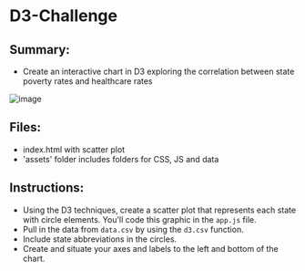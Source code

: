 # D3-Challenge

## Summary: 
* Create an interactive chart in D3 exploring the correlation between state poverty rates and healthcare rates

![image](https://user-images.githubusercontent.com/72557712/120235396-1f4b5880-c217-11eb-82cf-8046e0604fd0.png)

## Files:
* index.html with scatter plot
* 'assets' folder includes folders for CSS, JS and data

## Instructions:
* Using the D3 techniques, create a scatter plot that represents each state with circle elements. You'll code this graphic in the `app.js` file.
* Pull in the data from `data.csv` by using the `d3.csv` function. 
* Include state abbreviations in the circles.
* Create and situate your axes and labels to the left and bottom of the chart.
